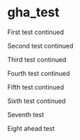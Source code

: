 # gha_test

First test continued

Second test continued

Third test continued

Fourth test continued

Fifth test continued

Sixth test continued

Seventh test

Eight ahead test
